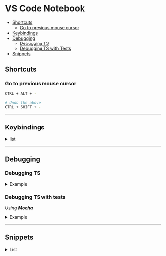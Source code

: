 # VS Code Notebook

* [Shortcuts](#shortcuts)
    * [Go to previous mouse cursor](#go-to-previous-mouse-cursor)
* [Keybindings](#keybindings)
* [Debugging](#debugging)
    * [Debugging TS](#debugging-ts)
    * [Debugging TS with Tests](#debugging-ts-with-tests)
* [Snippets](#snippets)

## Shortcuts

### Go to previous mouse cursor

```bash
CTRL + ALT + -

# Undo the above
CTRL + SHIFT + -
```

---

## Keybindings

<details>
<summary>list</summary>
<br>


```json
[
    {
        "key": "ctrl+shift+5",
        "command": "editor.emmet.action.matchTag" 
    },
    {
        "key": "ctrl+`",
        "command": "workbench.action.focusActiveEditorGroup",
        "when": "terminalFocus"
    }, {
        "key": "ctrl+`",
        "command": "workbench.action.terminal.focus",
        "when": "!terminalFocus"
    },
    {
        "key": "ctrl+shift+k",
        "command": "workbench.action.terminal.focusNext"
    }, {
        "key": "ctrl+shift+j",
        "command": "workbench.action.terminal.focusPrevious"
    },
    {
        "key": "ctrl+shift+1",
        "command": "workbench.action.terminal.focusPreviousPane"
    },
    {
        "key": "ctrl+shift+2",
        "command": "workbench.action.terminal.focusNextPane"
    }, 
    {
        "key": "ctrl+shift+4",
        "command": "editor.action.addSelectionToNextFindMatch"
    },
    {
        "key": "ctrl+shift+3",
        "command": "editor.action.addSelectionToPreviousFindMatch"
    },
    {
        "key": "ctrl+w",
        "command": "workbench.action.terminal.kill",
        "when": "terminalFocus"
    },
    {
        "key": "ctrl+shift+n",
        "command": "extension.advancedNewFile",
    },
    {
        "key": "ctrl+alt right",
        "ckommand": "workbench.action.moveEditorToNextGroup"
    },
    {
        "key": "ctrl+k left",
        "command": "workbench.action.moveEditorToPreviousGroup"
    },
    {
        "key": "ctrl+k right",
        "command": "-workbench.action.moveActiveEditorGroupRight"
    },
    {
        "key": "ctrl+k right",
        "command": "workbench.action.moveEditorToNextGroup"
    },
    {
        "key": "ctrl+alt+right",
        "command": "-workbench.action.moveEditorToNextGroup"
    },
]
```
</details>

---

## Debugging

### Debugging TS

<details>
<summary>Example</summary>
<br>


```json
{
    "type": "node",
    "request": "launch",
    "name": "Debug TS in Node.js",
    "preLaunchTask": "typescript",
    "program": "${workspaceFolder}/server/src/index.ts",
    "cwd": "${workspaceFolder}/server/",
    "protocol": "inspector",
    "outFiles": [
        "${workspaceFolder}/server/dist/**/*.js"
    ]
}
```
</details>

### Debugging TS with tests

_Using **Mocha**_

<details>
<summary>Example</summary>
<br>


```json
{
    "type": "node",
    "request": "launch",
    "name": "Mocha Tests",
    "program": "${workspaceFolder}/server/node_modules/mocha/bin/_mocha",
    "args": [
        "--require", "ts-node/register",
        "-u", "bdd",
        "--timeout", "999999",
        "--colors", "--recursive",
        "${workspaceFolder}/server/tests/**/*.ts"
    ],
    "internalConsoleOptions": "openOnSessionStart"
}
```
</details>

---

## Snippets

<details>
<summary>List</summary>
<br>


```json
{
    "Line Break": {
        "prefix": "lineB",
        "body": [
            "//================================"
        ],
        "description": "Outputs a line break",
    },
    "T:Describe": {
        "prefix": "tdesc",
        "body": [
            "describe('$1', () => {",
            "",
            "});"
        ],
    },
    "T:it": {
        "prefix": "testit",
        "body": [
            "it('$1', () => {",
            "",
            "});"
        ]
    }
}
```
</details>
